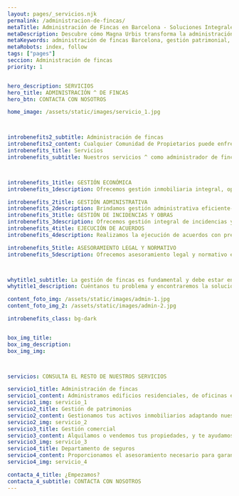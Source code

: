 ```yaml
---
layout: pages/_servicios.njk
permalink: /administracion-de-fincas/
metaTitle: Administración de Fincas en Barcelona - Soluciones Integrales y Personalizadas | Magna Urbis
metaDescription: Descubre cómo Magna Urbis transforma la administración de fincas en Barcelona con soluciones personalizadas, optimizando la gestión y rentabilidad de tus propiedades.
metaKeywords: administración de fincas Barcelona, gestión patrimonial, soluciones inmobiliarias, optimización de propiedades, Magna Urbis
metaRobots: index, follow
tags: ["pages"]
seccion: Administración de fincas
priority: 1


hero_description: SERVICIOS
hero_title: ADMINISTRACIÓN ^ DE FINCAS 
hero_btn: CONTACTA CON NOSOTROS

home_image: /assets/static/images/servicio_1.jpg



introbenefits2_subtitle: Administración de fincas
introbenefits2_content: Cualquier Comunidad de Propietarios puede enfrentar distintos tipos de conflictos, que abarcan tanto aspectos objetivos, como la adaptación a nuevas normativas, la administración económica de la propiedad o la gestión de incidencias y obras, como aspectos subjetivos, tales como la morosidad o los problemas de convivencia.
introbenefits_title: Servicios
introbenefits_subtitle: Nuestros servicios ^ como administrador de fincas



introbenefits_1title: GESTIÓN ECONÓMICA
introbenefits_1description: Ofrecemos gestión inmobiliaria integral, optimizando alquileres, administración de fincas y patrimonio. Aumenta el valor y seguridad de tus propiedades con expertos.

introbenefits_2title: GESTIÓN ADMINISTRATIVA
introbenefits_2description: Brindamos gestión administrativa eficiente- manejo de trámites, organización documental y optimización de procesos para empresas. Mejora tu operatividad con nosotros.
introbenefits_3title: GESTIÓN DE INCIDENCIAS Y OBRAS
introbenefits_3description: Ofrecemos gestión integral de incidencias y obras- supervisión de reparaciones, control de calidad y coordinación de proyectos para asegurar resultados óptimos.
introbenefits_4title: EJECUCIÓN DE ACUERDOS
introbenefits_4description: Realizamos la ejecución de acuerdos con precisión y transparencia, gestionando plazos, recursos y cumplimiento de decisiones para asegurar resultados eficientes.

introbenefits_5title: ASESORAMIENTO LEGAL Y NORMATIVO
introbenefits_5description: Ofrecemos asesoramiento legal y normativo especializado- interpretación de leyes, gestión de permisos y cumplimiento normativo para proteger tus intereses.



whytitle1_subtitle: La gestión de fincas es fundamental y debe estar en manos de una empresa capacitada y confiable; por eso, ajustamos nuestros servicios a las necesidades específicas de tu Comunidad de Propietarios.
whytitle1_description: Cuéntanos tu problema y encontraremos la solución. 

content_foto_img: /assets/static/images/admin-1.jpg
content_foto_img_2: /assets/static/images/admin-2.jpg

introbenefits_class: bg-dark


box_img_title: 
box_img_description: 
box_img_img: 



servicios: CONSULTA EL RESTO DE NUESTROS SERVICIOS

servicio1_title: Administración de fincas
servicio1_content: Administramos edificios residenciales, de oficinas e industriales en Barcelona.
servicio1_img: servicio_1
servicio2_title: Gestión de patrimonios
servicio2_content: Gestionamos tus activos inmobiliarios adaptando nuestros servicios a tus necesidades.
servicio2_img: servicio_2
servicio3_title: Gestión comercial
servicio3_content: Alquilamos o vendemos tus propiedades, y te ayudamos a encontrar las que mejor se ajusten a tu perfil patrimonial.
servicio3_img: servicio_3
servicio4_title: Departamento de seguros
servicio4_content: Proporcionamos el asesoramiento necesario para garantizar la excelencia en el servicio.
servicio4_img: servicio_4

contacta_4_title: ¿Empezamos?
contacta_4_subtitle: CONTACTA CON NOSOTROS
---
```

